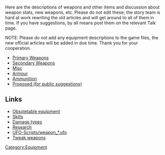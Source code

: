 Here are the descriptions of weapons and other items and discussion
about weapon stats, new weapons, etc. Please do not edit these; the
story team is hard at work rewriting the old articles and will get
around to all of them in time. If you have suggestions, by all means
post them on the relevant Talk page.

NOTE: Please do not add any equipment descriptions to the game files,
the new official articles will be added in due time. Thank you for your
cooperation.

- [Primary Weapons](Equipment/Primary_Weapons "wikilink")
- [Secondary Weapons](Equipment/Secondary_Weapons "wikilink")
- [Misc](Equipment/Misc "wikilink")
- [Armour](Equipment/Armour "wikilink")
- [Ammunition](Equipment/Ammunition "wikilink")
- [Proposed (for public suggestions)](Equipment/Proposed "wikilink")

## Links

- [Obsoletable equipment](Equipment/Obsoletable_equipment "wikilink")
- [Skills](Skills "wikilink")
- [Damage types](Damage "wikilink")
- [Research](Research "wikilink")
- [UFO-Scripts/weapon_\*.ufo](UFO-Scripts/weapon_*.ufo "wikilink")
- [Tweak weapons](Equipment/Tweak_weapons "wikilink")

[Category:Equipment](Category:Equipment "wikilink")